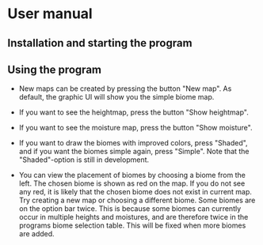 # User manual

## Installation and starting the program

## Using the program

* New maps can be created by pressing the button "New map". As default, the graphic UI will show you the simple biome map. 
* If you want to see the heightmap, press the button "Show heightmap". 
* If you want to see the moisture map, press the button "Show moisture". 
* If you want to draw the biomes with improved colors, press "Shaded", and if you want the biomes simple again, press "Simple". Note that the "Shaded"-option is still in development.

* You can view the placement of biomes by choosing a biome from the left. The chosen biome is shown as red on the map. If you do not see any red, it is likely that the chosen biome does not exist in current map. Try creating a new map or choosing a different biome. Some biomes are on the option bar twice. This is because some biomes can currently occur in multiple heights and moistures, and are therefore twice in the programs biome selection table. This will be fixed when more biomes are added. 




